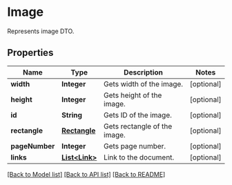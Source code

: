 ﻿
# Image
Represents image DTO.

## Properties
Name | Type | Description | Notes
------------ | ------------- | ------------- | -------------
**width** | **Integer** | Gets width of the image. | [optional]
**height** | **Integer** | Gets height of the image. | [optional]
**id** | **String** | Gets ID of the image. | [optional]
**rectangle** | [**Rectangle**](Rectangle.md) | Gets rectangle of the image. | [optional]
**pageNumber** | **Integer** | Gets page number. | [optional]
**links** | [**List&lt;Link&gt;**](Link.md) | Link to the document. | [optional]


[[Back to Model list]](../../README.md#documentation-for-models) [[Back to API list]](../../README.md#documentation-for-api-endpoints) [[Back to README]](../../README.md)



